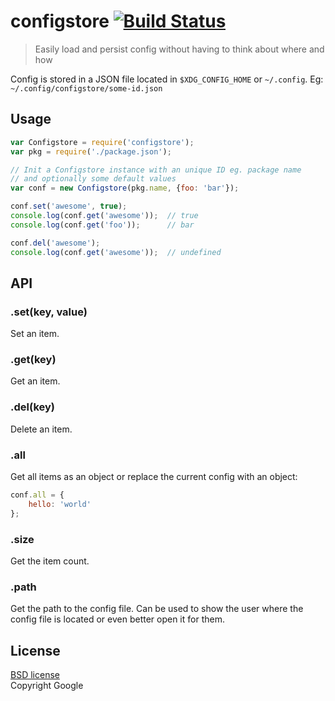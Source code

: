 # configstore [![Build Status](https://secure.travis-ci.org/yeoman/configstore.svg?branch=master)](http://travis-ci.org/yeoman/configstore)

> Easily load and persist config without having to think about where and how

Config is stored in a JSON file located in `$XDG_CONFIG_HOME` or `~/.config`. Eg: `~/.config/configstore/some-id.json`


## Usage

```js
var Configstore = require('configstore');
var pkg = require('./package.json');

// Init a Configstore instance with an unique ID eg. package name
// and optionally some default values
var conf = new Configstore(pkg.name, {foo: 'bar'});

conf.set('awesome', true);
console.log(conf.get('awesome'));  // true
console.log(conf.get('foo'));      // bar

conf.del('awesome');
console.log(conf.get('awesome'));  // undefined
```


## API

### .set(key, value)

Set an item.

### .get(key)

Get an item.

### .del(key)

Delete an item.

### .all

Get all items as an object or replace the current config with an object:

```js
conf.all = {
	hello: 'world'
};
```

### .size

Get the item count.

### .path

Get the path to the config file. Can be used to show the user where the config file is located or even better open it for them.


## License

[BSD license](http://opensource.org/licenses/bsd-license.php)  
Copyright Google
